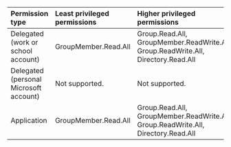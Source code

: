 |Permission type|Least privileged permissions|Higher privileged permissions|
|:---|:---|:---|
|Delegated (work or school account)|GroupMember.Read.All|Group.Read.All, GroupMember.ReadWrite.All, Group.ReadWrite.All, Directory.Read.All|
|Delegated (personal Microsoft account)|Not supported.|Not supported.|
|Application|GroupMember.Read.All|Group.Read.All, GroupMember.ReadWrite.All, Group.ReadWrite.All, Directory.Read.All|